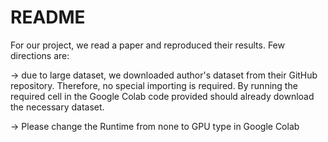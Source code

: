 # README

For our project, we read a paper and reproduced their results. Few directions are:

-> due to large dataset, we downloaded author's dataset from their GitHub repository. Therefore, no special importing is required. By running the required cell in the Google Colab code provided should already download the necessary dataset.

-> Please change the Runtime from none to GPU type in Google Colab 
